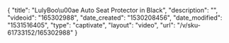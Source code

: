 {
    "title": "LulyBoo\u00ae Auto Seat Protector in Black",
    "description": "",
    "videoid": "165302988",
    "date_created": "1530208456",
    "date_modified": "1531516405",
    "type": "captivate",
    "layout": "video",
    "url": "\/v\/sku-61733152\/165302988"
}